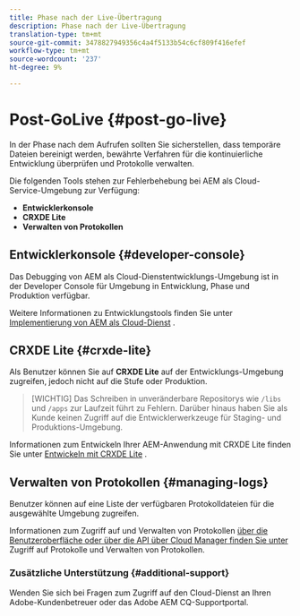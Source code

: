 ```yaml
---
title: Phase nach der Live-Übertragung
description: Phase nach der Live-Übertragung
translation-type: tm+mt
source-git-commit: 3478827949356c4a4f5133b54c6cf809f416efef
workflow-type: tm+mt
source-wordcount: '237'
ht-degree: 9%

---
```



# Post-GoLive {#post-go-live}

In der Phase nach dem Aufrufen sollten Sie sicherstellen, dass temporäre Dateien bereinigt werden, bewährte Verfahren für die kontinuierliche Entwicklung überprüfen und Protokolle verwalten.

Die folgenden Tools stehen zur Fehlerbehebung bei AEM als Cloud-Service-Umgebung zur Verfügung:

* **Entwicklerkonsole**
* **CRXDE Lite**
* **Verwalten von Protokollen**


## Entwicklerkonsole {#developer-console}

Das Debugging von AEM als Cloud-Dienstentwicklungs-Umgebung ist in der Developer Console für Umgebung in Entwicklung, Phase und Produktion verfügbar.

Weitere Informationen zu Entwicklungstools finden Sie unter [Implementierung von AEM als Cloud-Dienst](https://docs.adobe.com/content/help/en/experience-manager-cloud-service/implementing/developing/development-guidelines.html#aem-as-a-cloud-service-development-tools) .

## CRXDE Lite {#crxde-lite}

Als Benutzer können Sie auf **CRXDE Lite** auf der Entwicklungs-Umgebung zugreifen, jedoch nicht auf die Stufe oder Produktion.

>[WICHTIG]
>Das Schreiben in unveränderbare Repositorys wie `/libs` und `/apps` zur Laufzeit führt zu Fehlern. Darüber hinaus haben Sie als Kunde keinen Zugriff auf die Entwicklerwerkzeuge für Staging- und Produktions-Umgebung.

Informationen zum Entwickeln Ihrer AEM-Anwendung mit CRXDE Lite finden Sie unter [Entwickeln mit CRXDE Lite](https://docs.adobe.com/help/en/experience-manager-65/developing/devtools/developing-with-crxde-lite.html) .

## Verwalten von Protokollen {#managing-logs}

Benutzer können auf eine Liste der verfügbaren Protokolldateien für die ausgewählte Umgebung zugreifen.

Informationen zum Zugriff auf und Verwalten von Protokollen [über die Benutzeroberfläche oder über die API über Cloud Manager finden Sie unter](https://docs.adobe.com/content/help/en/experience-manager-cloud-service/implementing/using-cloud-manager/manage-logs.html) Zugriff auf Protokolle und Verwalten von Protokollen.

### Zusätzliche Unterstützung {#additional-support}

Wenden Sie sich bei Fragen zum Zugriff auf den Cloud-Dienst an Ihren Adobe-Kundenbetreuer oder das Adobe AEM CQ-Supportportal.
